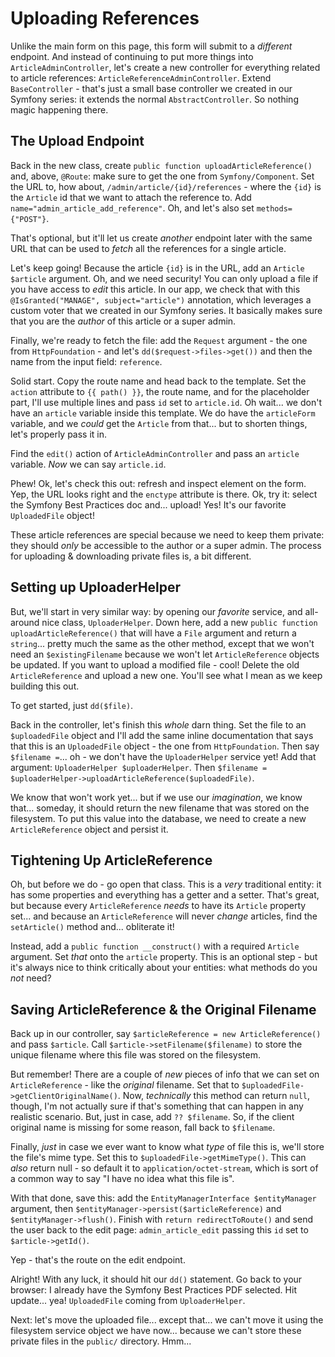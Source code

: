# Uploading References

Unlike the main form on this page, this form will submit to a *different* endpoint.
And instead of continuing to put more things into `ArticleAdminController`, let's
create a new controller for everything related to article references:
`ArticleReferenceAdminController`. Extend `BaseController` - that's just a small
base controller we created in our Symfony series: it extends the normal
`AbstractController`. So nothing magic happening there.

## The Upload Endpoint

Back in the new class, create `public function uploadArticleReference()` and, above,
`@Route`: make sure to get the one from `Symfony/Component`.
Set the URL to, how about, `/admin/article/{id}/references` - where the `{id}` is
the `Article` id that we want to attach the reference to. Add
`name="admin_article_add_reference"`. Oh, and let's also set `methods={"POST"}`.

That's optional, but it'll let us create *another* endpoint later with the same
URL that can be used to *fetch* all the references for a single article.

Let's keep going! Because the article `{id}` is in the URL, add an `Article $article`
argument. Oh, and we need security! You can only upload a file if you have access
to *edit* this article. In our app, we check that with this
`@IsGranted("MANAGE", subject="article")` annotation, which leverages a custom
voter that we created in our Symfony series. It basically makes sure that you are
the *author* of this article or a super admin.

Finally, we're ready to fetch the file: add the `Request` argument - the one from
`HttpFoundation` - and let's `dd($request->files->get())` and then the name from
the input field: `reference`.

Solid start. Copy the route name and head back to the template. Set the `action`
attribute to `{{ path() }}`, the route name, and for the placeholder part, I'll
use multiple lines and pass `id` set to `article.id`. Oh wait... we don't have an
`article` variable inside this template. We do have the `articleForm` variable,
and we *could* get the `Article` from that... but to shorten things, let's properly
pass it in.

Find the `edit()` action of `ArticleAdminController` and pass an `article`
variable. *Now* we can say `article.id`.

Phew! Ok, let's check this out: refresh and inspect element on the form. Yep,
the URL looks right and the `enctype` attribute is there. Ok, try it: select
the Symfony Best Practices doc and... upload! Yes! It's our favorite
`UploadedFile` object!

These article references are special because we need to keep them private: they
should *only* be accessible to the author or a super admin. The process for
uploading & downloading private files is, a bit different.

## Setting up UploaderHelper

But, we'll start in very similar way: by opening our *favorite* service, and all-around
nice class, `UploaderHelper`. Down here, add a new
`public function uploadArticleReference()` that will have a `File` argument and
return a `string`... pretty much the same as the other method, except that we won't
need an `$existingFilename` because we won't let `ArticleReference` objects be
updated. If you want to upload a modified file - cool! Delete the old
`ArticleReference` and upload a new one. You'll see what I mean as we keep
building this out.

To get started, just `dd($file)`.

Back in the controller, let's finish this *whole* darn thing. Set the file to an
`$uploadedFile` object and I'll add the same inline documentation that says that
this is an `UploadedFile` object - the one from `HttpFoundation`. Then say
`$filename =`... oh - we don't have the `UploaderHelper` service yet! Add that
argument: `UploaderHelper $uploaderHelper`. Then
`$filename = $uploaderHelper->uploadArticleReference($uploadedFile)`.

We know that won't work yet... but if we use our *imagination*, we know that...
someday, it should return the new filename that was stored on the filesystem.
To put this value into the database, we need to create a new `ArticleReference`
object and persist it.

## Tightening Up ArticleReference

Oh, but before we do - go open that class. This is a *very* traditional entity:
it has some properties and everything has a getter and a setter. That's great,
but because every `ArticleReference` *needs* to have its `Article` property set...
and because an `ArticleReference` will never *change* articles, find the `setArticle()`
method and... obliterate it!

Instead, add a `public function __construct()` with a required `Article` argument.
Set *that* onto the `article` property. This is an optional step - but it's always
nice to think critically about your entities: what methods do you *not* need?

## Saving ArticleReference & the Original Filename

Back up in our controller, say `$articleReference = new ArticleReference()` and
pass `$article`. Call `$article->setFilename($filename)` to store the unique filename
where this file was stored on the filesystem.

But remember! There are a couple of *new* pieces of info that we can set on
`ArticleReference` - like the *original* filename. Set that to
`$uploadedFile->getClientOriginalName()`. Now, *technically* this method can return
`null`, though, I'm not actually sure if that's something that can happen in any
realistic scenario. But, just in case, add `?? $filename`. So, if the client original
name is missing for some reason, fall back to `$filename`.

Finally, *just* in case we ever want to know what *type* of file this is, we'll
store the file's mime type. Set this to `$uploadedFile->getMimeType()`. This can
*also* return null - so default it to `application/octet-stream`, which is sort
of a common way to say "I have no idea what this file is".

With that done, save this: add the `EntityManagerInterface $entityManager`
argument, then `$entityManager->persist($articleReference)` and
`$entityManager->flush()`. Finish with `return redirectToRoute()` and send the
user back to the edit page: `admin_article_edit` passing this `id` set to
`$article->getId()`.

Yep - that's the route on the edit endpoint.

Alright! With any luck, it should hit our `dd()` statement. Go back to your browser:
I already have the Symfony Best Practices PDF selected. Hit update... yea!
`UploadedFile` coming from `UploaderHelper`.

Next: let's move the uploaded file... except that... we can't move it using the
filesystem service object we have now... because we can't store these private files
in the `public/` directory. Hmm...
